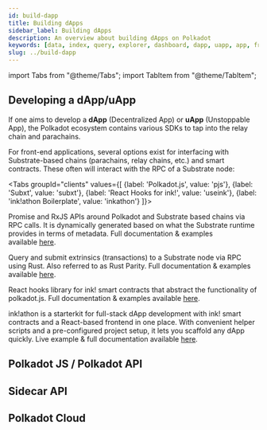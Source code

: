 ```yaml
---
id: build-dapp
title: Building dApps
sidebar_label: Building dApps
description: An overview about building dApps on Polkadot
keywords: [data, index, query, explorer, dashboard, dapp, uapp, app, frontend, client]
slug: ../build-dapp
---
```


import Tabs from "@theme/Tabs"; import TabItem from "@theme/TabItem";

## Developing a dApp/uApp

If one aims to develop a **dApp** (Decentralized App) or **uApp** (Unstoppable App), the Polkadot
ecosystem contains various SDKs to tap into the relay chain and parachains.

For front-end applications, several options exist for interfacing with Substrate-based chains
(parachains, relay chains, etc.) and smart contracts. These often will interact with the RPC of a
Substrate node:

<!-- prettier-ignore -->
<Tabs groupId="clients" values={[ {label: 'Polkadot.js', value: 'pjs'}, {label: 'Subxt', value: 'subxt'}, {label: 'React Hooks for ink!', value: 'useink'}, {label: 'ink!athon Boilerplate', value: 'inkathon'} ]}>

<TabItem value="pjs"> Promise and RxJS APIs around Polkadot and Substrate based chains via RPC
calls. It is dynamically generated based on what the Substrate runtime provides in terms of
metadata. Full documentation & examples
available&nbsp;<a href="https://polkadot.js.org/docs" target="_blank">here</a>. </TabItem>

<TabItem value="subxt"> Query and submit extrinsics (transactions) to a Substrate node via RPC using
Rust. Also referred to as Rust Parity. Full documentation & examples
available&nbsp;<a href="https://github.com/paritytech/subxt" target="_blank">here</a>. </TabItem>

<TabItem value="useink"> React hooks library for ink! smart contracts that abstract the
functionality of polkadot.js. Full documentation & examples
available&nbsp;<a href="https://use.ink" target="_blank">here</a>. </TabItem>

<TabItem value="inkathon">ink!athon is a starterkit for full-stack dApp development with ink! smart
contracts and a React-based frontend in one place. With convenient helper scripts and a
pre-configured project setup, it lets you scaffold any dApp quickly. Live example & full
documentation available&nbsp;<a href="https://inkathon.xyz" target="_blank">here</a>. </TabItem>

</Tabs>

## Polkadot JS / Polkadot API

## Sidecar API

## Polkadot Cloud
